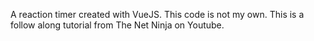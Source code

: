 A reaction timer created with VueJS. This code is not my own. This is a follow along tutorial from The Net Ninja on Youtube.
